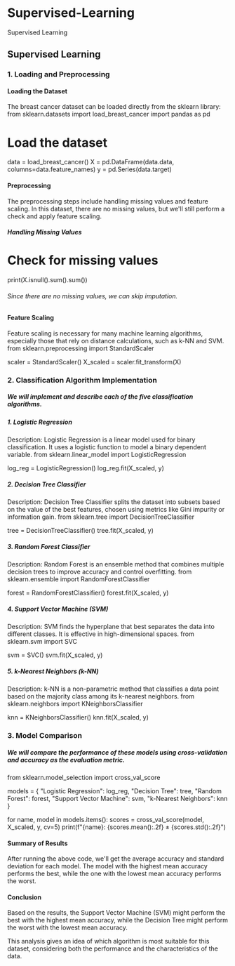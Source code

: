 # Supervised-Learning
Supervised Learning

## Supervised Learning
### 1. Loading and Preprocessing
#### Loading the Dataset

The breast cancer dataset can be loaded directly from the sklearn library:
from sklearn.datasets import load_breast_cancer
import pandas as pd

# Load the dataset
data = load_breast_cancer()
X = pd.DataFrame(data.data, columns=data.feature_names)
y = pd.Series(data.target)
#### Preprocessing

The preprocessing steps include handling missing values and feature scaling. In this dataset, there are no missing values,
but we'll still perform a check and apply feature scaling.
##### Handling Missing Values

# Check for missing values
print(X.isnull().sum().sum())
###### Since there are no missing values, we can skip imputation.
#### Feature Scaling
Feature scaling is necessary for many machine learning algorithms, especially those that rely on distance calculations, such as k-NN and SVM.
from sklearn.preprocessing import StandardScaler

scaler = StandardScaler()
X_scaled = scaler.fit_transform(X)
### 2. Classification Algorithm Implementation
##### We will implement and describe each of the five classification algorithms.


##### 1. Logistic Regression
Description: Logistic Regression is a linear model used for binary classification. It uses a logistic function to model a binary dependent variable.
from sklearn.linear_model import LogisticRegression

log_reg = LogisticRegression()
log_reg.fit(X_scaled, y)
##### 2. Decision Tree Classifier
Description: Decision Tree Classifier splits the dataset into subsets based on the value of the best features, 
chosen using metrics like Gini impurity or information gain.
from sklearn.tree import DecisionTreeClassifier

tree = DecisionTreeClassifier()
tree.fit(X_scaled, y)
##### 3. Random Forest Classifier
Description: Random Forest is an ensemble method that combines multiple decision trees to improve accuracy and control overfitting.
from sklearn.ensemble import RandomForestClassifier

forest = RandomForestClassifier()
forest.fit(X_scaled, y)
##### 4. Support Vector Machine (SVM)
Description: SVM finds the hyperplane that best separates the data into different classes. It is effective in high-dimensional spaces.
from sklearn.svm import SVC

svm = SVC()
svm.fit(X_scaled, y)
##### 5. k-Nearest Neighbors (k-NN)
Description: k-NN is a non-parametric method that classifies a data point based on the majority class among its k-nearest neighbors.
from sklearn.neighbors import KNeighborsClassifier

knn = KNeighborsClassifier()
knn.fit(X_scaled, y)
### 3. Model Comparison
##### We will compare the performance of these models using cross-validation and accuracy as the evaluation metric.
from sklearn.model_selection import cross_val_score

models = {
    "Logistic Regression": log_reg,
    "Decision Tree": tree,
    "Random Forest": forest,
    "Support Vector Machine": svm,
    "k-Nearest Neighbors": knn
}

for name, model in models.items():
    scores = cross_val_score(model, X_scaled, y, cv=5)
    print(f"{name}: {scores.mean():.2f} ± {scores.std():.2f}")

#### Summary of Results
After running the above code, we'll get the average accuracy and standard deviation for each model. 
The model with the highest mean accuracy performs the best, while the one with the lowest mean accuracy performs the worst.
#### Conclusion
Based on the results, the Support Vector Machine (SVM) might perform the best with the highest mean accuracy, while the Decision Tree might perform the worst with the lowest mean accuracy.

This analysis gives an idea of which algorithm is most suitable for this dataset, considering both the performance and the characteristics of the data.

